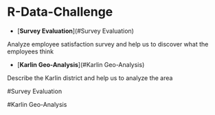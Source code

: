 # R-Data-Challenge

* [**Survey Evaluation**](#Survey Evaluation)

Analyze employee satisfaction survey and help us to discover what the employees think

* [**Karlin Geo-Analysis**](#Karlin Geo-Analysis)

Describe the Karlin district and help us to analyze the area



#Survey Evaluation



#Karlin Geo-Analysis
